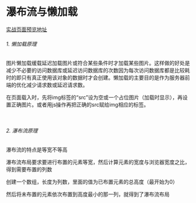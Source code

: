 <h1>瀑布流与懒加载</h1>
<a href="http://js.jirengu.com/xikut/1/edit?output">实战页面预览地址</a>
</br>
<h6>1. 懒加载原理</h6>
<p>图片懒加载缓载延迟加载图片或符合某些条件时才加载某些图片。这样做的好处是减少不必要的访问数据库或延迟访问数据库的次数因为每次访问数据库都是比较耗时的即只有真正使用该对象的数据时才会创建。懒加载的主要目的是作为服务器前端的优化减少请求数或延迟请求数。</p>
<p>在页面载入时，先将img标签的“src”设为空或一个占位图片（加载时显示），再设置正确图片。或者用js操作再把正确的src赋给img相应的标签。</p>
</br>
<h6>2. 瀑布流原理</h6>
<p>瀑布流的特点是等宽不等高</p>
<p>瀑布流布局要求要进行布置的元素等宽，然后计算元素的宽度与浏览器宽度之比，得到需要布置的列数</p>
<p>创建一个数组，长度为列数，里面的值为已布置元素的总高度（最开始为0）</p>
<p>然后将未布置的元素依次布置到高度最小的那一列，就得到了瀑布流布局</p>
